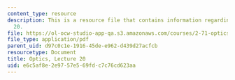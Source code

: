 ```yaml
---
content_type: resource
description: This is a resource file that contains information regarding optics lecture
  20.
file: https://ol-ocw-studio-app-qa.s3.amazonaws.com/courses/2-71-optics-spring-2014/e6c5af8e2e9757e569fdc7c76cd623aa_MIT2_71S14_lec20_notes.pdf
file_type: application/pdf
parent_uid: d97c0c1e-1916-45de-e962-d439d27acfcb
resourcetype: Document
title: Optics, Lecture 20
uid: e6c5af8e-2e97-57e5-69fd-c7c76cd623aa
---
```

